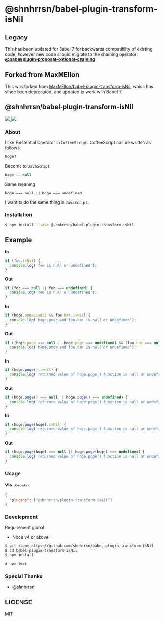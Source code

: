 # @shnhrrsn/babel-plugin-transform-isNil

## Legacy
This has been updated for Babel 7 for backwards compatibilty of existing code, however new code should migrate to the chaining operator: **[@babel/plugin-proposal-optional-chaining](https://github.com/babel/babel/tree/master/packages/babel-plugin-proposal-optional-chaining)**

## Forked from MaxMEllon
This was forked from [MaxMEllon/babel-plugin-transform-isNil](https://github.com/MaxMEllon/babel-plugin-transform-isNil), which has since been deprecated, and updated to work with Babel 7.

## @shnhrrsn/babel-plugin-transform-isNil

<a href="https://www.npmjs.com/package/@shnhrrsn/babel-plugin-transform-isNil">
	<img src="https://nodei.co/npm/@shnhrrsn/babel-plugin-transform-isNil.png"/>
</a>
<a href="https://github.com/sindresorhus/xo">
  <img src="https://img.shields.io/badge/code_style-XO-5ed9c7.svg"/>
</a>

### About

I like Existential Operator in `CoffeeScript`.
CoffeeScript can be written as follows:

```coffee
hoge?
```

Become to `JavaScript`

```js
hoge == null
```

Same meaning

```
hoge === null || hoge === undefined
```

I want to do the same thing in `JavaScript`.

### Installation

```bash
$ npm install --save @shnhrrsn/babel-plugin-transform-isNil
```

Example
---

**In**

```js
if (foo.isNil) {
  console.log('foo is null or undefined');
}
```

**Out**

```js
if (foo === null || foo === undefined) {
  console.log('foo is null or undefined');
}
```

**In**

```js
if (hoge.poge.isNil && foo.bar.isNil) {
  console.log('hoge.poge and foo.bar is null or undefined');
}
```

**Out**

```js
if ((hoge.poge === null || hoge.poge === undefined) && (foo.bar === null || foo.bar === undefined)) {
  console.log('hoge.poge and foo.bar is null or undefined');
}
```

**In**

```js
if (hoge.poge().isNil) {
  console.log('returned value of hoge.poge() function is null or undefined');
}
```

**Out**

```js
if (hoge.poge() === null || hoge.poge() === undefined) {
  console.log('returned value of hoge.poge() function is null or undefined');
}
```

**In**

```js
if (hoge.poge(hoge).isNil) {
  console.log('returned value of hoge.poge() function is null or undefined');
}
```

**Out**

```js
if (hoge.poge(hoge) === null || hoge.poge(hoge) === undefined) {
  console.log('returned value of hoge.poge() function is null or undefined');
}
```

### Usage

#### Via `.babelrc`

```json
{
  "plugins": ["@shnhrrsn/plugin-transform-isNil"]
}
```

### Development

Requirement global

* Node v4 or above

```bash
$ git clone https://github.com/shnhrrsn/babel-plugin-transform-isNil
$ cd babel-plugin-transform-isNil
$ npm install

$ npm test
```

### Special Thanks

- [@shnhrrsn](https://github.com/shnhrrsn)

LICENSE
---
[MIT](./LICENSE.txt)
